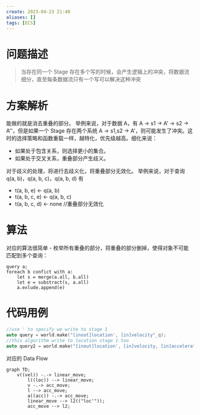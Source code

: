 ```yaml
---
create: 2023-04-23 21:40
aliases: []
tags: [ECS]
---
```

# 问题描述
> 当存在同一个 Stage 存在多个写的时候，会产生逻辑上的冲突，将数据流细分，直至每条数据流只有一个写可以解决这种冲突

# 方案解析
能做的就是消去重叠的部分。
举例来说，对于数据 A，有 A -> s1 -> A' -> s2 -> A''，但是如果一个 Stage 存在两个系统 A -> s1,s2 -> A'，则可能发生了冲突。这时的选择策略和函数重载一样，越特化，优先级越高。细化来说：
- 如果处于包含关系，则选择更小的集合。
- 如果处于交叉关系，重叠部分产生歧义。

对于歧义的处理，将进行去歧义化，将重叠部分无效化。
举例来说，对于查询 q(a, b)，q(a, b, c)，q(a, b, d) 有
- t(a, b, e) <- q(a, b)
- t(a, b, c, e) <- q(a, b, c)
- t(a, b, c, d) <- none //重叠部分无效化
# 算法
对应的算法很简单 - 枚举所有重叠的部分，将重叠的部分删掉，使得对象不可能匹配到多个查询：
```
query a;
foreach b confict with a:
	let s = merge(a.all, b.all)
	let e = substract(s, a.all)
	a.exlude.append(e)
```
# 代码用例
```cpp
//use ' to specify we write to stage 1
auto query = world.make("[inout]location', [in]velocity"_q);
//this algorithm write to location stage 1 too
auto query2 = world.make("[inout]location', [in]velocity, [in]acceleration"_q);
```
对应的 Data Flow
```mermaid
graph TD;
    v((vel)) -.-> linear_move;
		l((loc)) --> linear_move;
		v -.-> acc_move;
		l --> acc_move;
		a((acc)) -.-> acc_move;
		linear_move --> l2(("loc'"));
		acc_move --> l2;
```
